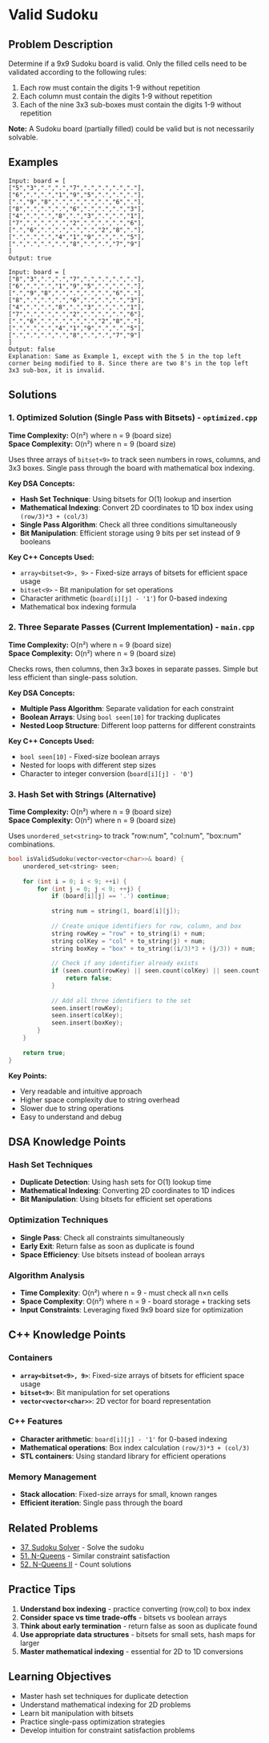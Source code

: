 # Valid Sudoku

## Problem Description
Determine if a 9x9 Sudoku board is valid. Only the filled cells need to be validated according to the following rules:

1. Each row must contain the digits 1-9 without repetition
2. Each column must contain the digits 1-9 without repetition  
3. Each of the nine 3x3 sub-boxes must contain the digits 1-9 without repetition

**Note:** A Sudoku board (partially filled) could be valid but is not necessarily solvable.

## Examples
```
Input: board = [
["5","3",".",".","7",".",".",".","."],
["6",".",".","1","9","5",".",".","."],
[".","9","8",".",".",".",".","6","."],
["8",".",".",".","6",".",".",".","3"],
["4",".",".","8",".","3",".",".","1"],
["7",".",".",".","2",".",".",".","6"],
[".","6",".",".",".",".","2","8","."],
[".",".",".","4","1","9",".",".","5"],
[".",".",".",".","8",".",".","7","9"]
]
Output: true

Input: board = [
["8","3",".",".","7",".",".",".","."],
["6",".",".","1","9","5",".",".","."],
[".","9","8",".",".",".",".","6","."],
["8",".",".",".","6",".",".",".","3"],
["4",".",".","8",".","3",".",".","1"],
["7",".",".",".","2",".",".",".","6"],
[".","6",".",".",".",".","2","8","."],
[".",".",".","4","1","9",".",".","5"],
[".",".",".",".","8",".",".","7","9"]
]
Output: false
Explanation: Same as Example 1, except with the 5 in the top left corner being modified to 8. Since there are two 8's in the top left 3x3 sub-box, it is invalid.
```

## Solutions

### 1. Optimized Solution (Single Pass with Bitsets) - `optimized.cpp`
**Time Complexity:** O(n²) where n = 9 (board size)  
**Space Complexity:** O(n²) where n = 9 (board size)

Uses three arrays of `bitset<9>` to track seen numbers in rows, columns, and 3x3 boxes. Single pass through the board with mathematical box indexing.

**Key DSA Concepts:**
- **Hash Set Technique**: Using bitsets for O(1) lookup and insertion
- **Mathematical Indexing**: Convert 2D coordinates to 1D box index using `(row/3)*3 + (col/3)`
- **Single Pass Algorithm**: Check all three conditions simultaneously
- **Bit Manipulation**: Efficient storage using 9 bits per set instead of 9 booleans

**Key C++ Concepts Used:**
- `array<bitset<9>, 9>` - Fixed-size arrays of bitsets for efficient space usage
- `bitset<9>` - Bit manipulation for set operations
- Character arithmetic (`board[i][j] - '1'`) for 0-based indexing
- Mathematical box indexing formula

### 2. Three Separate Passes (Current Implementation) - `main.cpp`
**Time Complexity:** O(n²) where n = 9 (board size)  
**Space Complexity:** O(n²) where n = 9 (board size)

Checks rows, then columns, then 3x3 boxes in separate passes. Simple but less efficient than single-pass solution.

**Key DSA Concepts:**
- **Multiple Pass Algorithm**: Separate validation for each constraint
- **Boolean Arrays**: Using `bool seen[10]` for tracking duplicates
- **Nested Loop Structure**: Different loop patterns for different constraints

**Key C++ Concepts Used:**
- `bool seen[10]` - Fixed-size boolean arrays
- Nested for loops with different step sizes
- Character to integer conversion (`board[i][j] - '0'`)

### 3. Hash Set with Strings (Alternative)
**Time Complexity:** O(n²) where n = 9 (board size)  
**Space Complexity:** O(n²) where n = 9 (board size)

Uses `unordered_set<string>` to track "row:num", "col:num", "box:num" combinations.

```cpp
bool isValidSudoku(vector<vector<char>>& board) {
    unordered_set<string> seen;
    
    for (int i = 0; i < 9; ++i) {
        for (int j = 0; j < 9; ++j) {
            if (board[i][j] == '.') continue;
            
            string num = string(1, board[i][j]);
            
            // Create unique identifiers for row, column, and box
            string rowKey = "row" + to_string(i) + num;
            string colKey = "col" + to_string(j) + num;
            string boxKey = "box" + to_string((i/3)*3 + (j/3)) + num;
            
            // Check if any identifier already exists
            if (seen.count(rowKey) || seen.count(colKey) || seen.count(boxKey)) {
                return false;
            }
            
            // Add all three identifiers to the set
            seen.insert(rowKey);
            seen.insert(colKey);
            seen.insert(boxKey);
        }
    }
    
    return true;
}
```

**Key Points:**
- Very readable and intuitive approach
- Higher space complexity due to string overhead
- Slower due to string operations
- Easy to understand and debug

## DSA Knowledge Points

### Hash Set Techniques
- **Duplicate Detection**: Using hash sets for O(1) lookup time
- **Mathematical Indexing**: Converting 2D coordinates to 1D indices
- **Bit Manipulation**: Using bitsets for efficient set operations

### Optimization Techniques
- **Single Pass**: Check all constraints simultaneously
- **Early Exit**: Return false as soon as duplicate is found
- **Space Efficiency**: Use bitsets instead of boolean arrays

### Algorithm Analysis
- **Time Complexity**: O(n²) where n = 9 - must check all n×n cells
- **Space Complexity**: O(n²) where n = 9 - board storage + tracking sets
- **Input Constraints**: Leveraging fixed 9x9 board size for optimization

## C++ Knowledge Points

### Containers
- **`array<bitset<9>, 9>`**: Fixed-size arrays of bitsets for efficient space usage
- **`bitset<9>`**: Bit manipulation for set operations
- **`vector<vector<char>>`**: 2D vector for board representation

### C++ Features
- **Character arithmetic**: `board[i][j] - '1'` for 0-based indexing
- **Mathematical operations**: Box index calculation `(row/3)*3 + (col/3)`
- **STL containers**: Using standard library for efficient operations

### Memory Management
- **Stack allocation**: Fixed-size arrays for small, known ranges
- **Efficient iteration**: Single pass through the board

## Related Problems
- [37. Sudoku Solver](https://leetcode.com/problems/sudoku-solver/) - Solve the sudoku
- [51. N-Queens](https://leetcode.com/problems/n-queens/) - Similar constraint satisfaction
- [52. N-Queens II](https://leetcode.com/problems/n-queens-ii/) - Count solutions

## Practice Tips
1. **Understand box indexing** - practice converting (row,col) to box index
2. **Consider space vs time trade-offs** - bitsets vs boolean arrays
3. **Think about early termination** - return false as soon as duplicate found
4. **Use appropriate data structures** - bitsets for small sets, hash maps for larger
5. **Master mathematical indexing** - essential for 2D to 1D conversions

## Learning Objectives
- Master hash set techniques for duplicate detection
- Understand mathematical indexing for 2D problems
- Learn bit manipulation with bitsets
- Practice single-pass optimization strategies
- Develop intuition for constraint satisfaction problems
